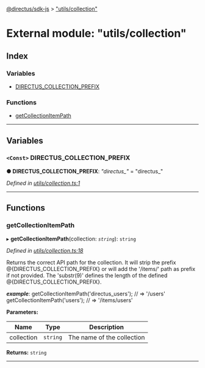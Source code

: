 [@directus/sdk-js](../README.md) > ["utils/collection"](../modules/_utils_collection_.md)

# External module: "utils/collection"

## Index

### Variables

* [DIRECTUS_COLLECTION_PREFIX](_utils_collection_.md#directus_collection_prefix)

### Functions

* [getCollectionItemPath](_utils_collection_.md#getcollectionitempath)

---

## Variables

<a id="directus_collection_prefix"></a>

### `<Const>` DIRECTUS_COLLECTION_PREFIX

**● DIRECTUS_COLLECTION_PREFIX**: *"directus_"* = "directus_"

*Defined in [utils/collection.ts:1](https://github.com/janbiasi/sdk-js/blob/0ae3664/src/utils/collection.ts#L1)*

___

## Functions

<a id="getcollectionitempath"></a>

###  getCollectionItemPath

▸ **getCollectionItemPath**(collection: *`string`*): `string`

*Defined in [utils/collection.ts:18](https://github.com/janbiasi/sdk-js/blob/0ae3664/src/utils/collection.ts#L18)*

Returns the correct API path for the collection. It will strip the prefix @{DIRECTUS\_COLLECTION\_PREFIX} or will add the '/items/' path as prefix if not provided. The 'substr(9)' defines the length of the defined @{DIRECTUS\_COLLECTION\_PREFIX}.

*__example__*: getCollectionItemPath('directus\_users'); // => '/users' getCollectionItemPath('users'); // => '/items/users'

**Parameters:**

| Name | Type | Description |
| ------ | ------ | ------ |
| collection | `string` |  The name of the collection |

**Returns:** `string`

___

